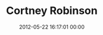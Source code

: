---
title: "Cortney Robinson"
date: 2012-05-22 16:17:01 00:00
permalink: /im_cr
twitter: "im_CR"
likes: [39,48,541,467,447,533,535,277,554,111,14,536,534,1,275,588,387,385,372,453,279,287,54,311,430,590,100,427,35,426,425,69,134,398,591,164,515,569,589,579,22,62,605,172,708,686,719,720,721,722,723,448,711,727,585,729,252,758,759,761,756,757,760,786,806,678,703,809,834,843,842,919,70,1220,1386,616,1439,1345,1473,1371,1564,1714,1670,1849,2013,1984]
id: 612
gravatar: "http://www.gravatar.com/avatar/684c3b25e8ab139afb70aa5fdf293c07"
---